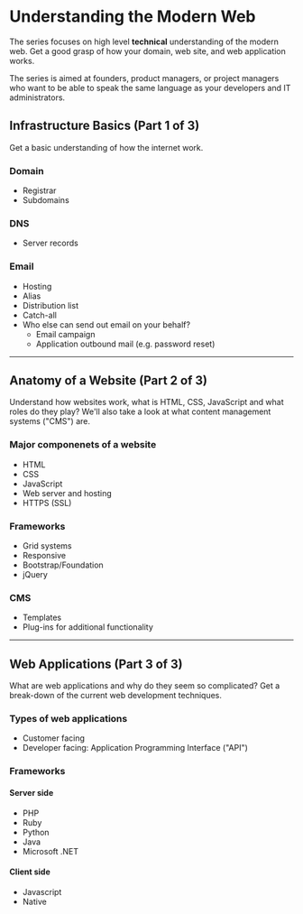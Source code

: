 # Understanding the Modern Web

The series focuses on high level **technical** understanding of the modern web.
Get a good grasp of how your domain, web site, and web application works.

The series is aimed at founders, product managers, or project managers who want
to be able to speak the same language as your developers and IT administrators.

## Infrastructure Basics (Part 1 of 3)

Get a basic understanding of how the internet work.

### Domain

* Registrar
* Subdomains

### DNS

* Server records

### Email

* Hosting
* Alias
* Distribution list
* Catch-all
* Who else can send out email on your behalf?
    * Email campaign
    * Application outbound mail (e.g. password reset)

---

## Anatomy of a Website (Part 2 of 3)

Understand how websites work, what is HTML, CSS, JavaScript and what roles do
they play? We'll also take a look at what content management systems ("CMS")
are.

### Major componenets of a website

* HTML
* CSS
* JavaScript
* Web server and hosting
* HTTPS (SSL)

### Frameworks

* Grid systems
* Responsive
* Bootstrap/Foundation
* jQuery

### CMS

* Templates
* Plug-ins for additional functionality

---

## Web Applications (Part 3 of 3)

What are web applications and why do they seem so complicated? Get a break-down
of the current web development techniques.

### Types of web applications

* Customer facing
* Developer facing: Application Programming Interface ("API")

### Frameworks

#### Server side
* PHP
* Ruby
* Python
* Java
* Microsoft .NET

#### Client side
* Javascript
* Native
